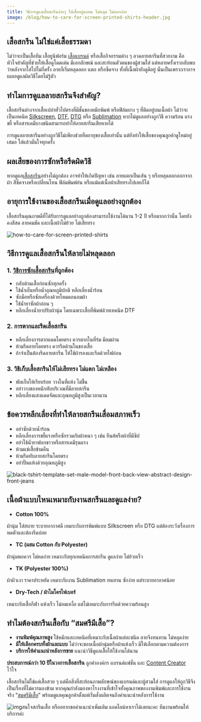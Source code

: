 ```yaml
---
title: วิธีการดูแลเสื้อสกรีนง่ายๆ ให้เสื้ออยู่คงทน ไม่หลุด ไม่ลอกง่าย
image: /blog/how-to-care-for-screen-printed-shirts-header.jpg
---
```

## เสื้อสกรีน ไม่ใช่แค่เสื้อธรรมดา

ไม่ว่าจะเป็นเสื้อทีม เสื้อยูนิฟอร์ม [เสื้อแบรนด์](how-to-start-your-own-tshirt-business) หรือเสื้อกิจกรรมต่าง ๆ ลวดลายสกรีนที่สวยงาม คือ หัวใจสำคัญที่ช่วยให้เสื้อดูโดดเด่น มีเอกลักษณ์ และสะท้อนตัวตนของผู้สวมใส่ แต่หลายครั้งเรากลับพบว่าหลังจากใส่ไปไม่กี่ครั้ง ลายก็เริ่มหลุดลอก แตก หรือซีดจาง ทั้งที่เนื้อผ้ายังดูดีอยู่ นั่นเป็นเพราะเราอาจเผลอดูแลผิดวิธีโดยไม่รู้ตัว

## ทำไมการดูแลลายสกรีนจึงสำคัญ?

เสื้อสกรีนต่างจากเสื้อเปล่าทั่วไปตรงที่มีชั้นของหมึกพิมพ์ หรือฟิล์มบาง ๆ ที่ติดอยู่บนเนื้อผ้า ไม่ว่าจะเป็นเทคนิค [Silkscreen](what-is-silks-creen), [DTF](what-is-dtg-vs-dtf), [DTG](what-is-dtg-screen) หรือ [Sublimation](t-shirt-screen-printing-sublimation) หากไม่ดูแลอย่างถูกวิธี ความร้อน แรงขยี้ หรือสารเคมีบางชนิดสามารถทำให้ลายสกรีนเสียหายได้

การดูแลลายสกรีนอย่างถูกวิธีไม่เพียงช่วยยืดอายุของเสื้อเท่านั้น แต่ยังทำให้เสื้อของคุณลูกค้าดูใหม่อยู่เสมอ ใส่แล้วมั่นใจทุกครั้ง

## ผลเสียของการซักหรือรีดผิดวิธี

หากดูแล[เสื้อสกรีน](what-is-screen-printed-shirts)อย่างไม่ถูกต้อง อาจทำให้เกิดปัญหา เช่น ลายแตกเป็นเส้น ๆ หรือหลุดลอกออกจากผ้า สีซีดจางหรือเปลี่ยนโทน ฟิล์มพิมพ์ย่น หรือแม้แต่เนื้อผ้าเสียทรงไปเลยก็ได้

## อายุการใช้งานของเสื้อสกรีนเมื่อดูแลอย่างถูกต้อง

เสื้อสกรีนคุณภาพดีที่ได้รับการดูแลอย่างถูกต้องสามารถใช้งานได้นาน 1-2 ปี หรือมากกว่านั้น โดยยังคงสีสด ลายคมชัด และเนื้อผ้าไม่ย้วย ไม่เสียทรง

![how-to-care-for-screen-printed-shirts](/blog/how-to-care-for-screen-printed-shirts-1.jpg)

## วิธีการดูแลเสื้อสกรีนให้ลายไม่หลุดลอก

### 1. [วิธีการซักเสื้อสกรีน](how-to-wash-screen-printed-shirts)ที่ถูกต้อง

- กลับด้านเสื้อก่อนซักทุกครั้ง
- ใช้น้ำเย็นหรือน้ำอุณหภูมิปกติ หลีกเลี่ยงน้ำร้อน
- ซักมือหรือซักเครื่องด้วยโหมดถนอมผ้า
- ใช้น้ำยาซักผ้าอ่อน ๆ
- หลีกเลี่ยงน้ำยาปรับผ้านุ่ม โดยเฉพาะเสื้อที่พิมพ์ด้วยเทคนิค DTF

### 2. การตากและรีดเสื้อสกรีน

- หลีกเลี่ยงการตากแดดโดยตรง ควรตากในที่ร่ม มีลมผ่าน
- ห้ามรีดลายโดยตรง ควรรีดด้านในของเสื้อ
- ถ้าจำเป็นต้องรีดลายสกรีน ให้ใช้ผ้ารองและรีดด้วยไฟอ่อน

### 3. วิธีเก็บเสื้อสกรีนให้ไม่เสียทรง ไม่แตก ไม่เหลือง

- พับเก็บให้เรียบร้อย วางในที่แห้ง ไม่ชื้น
- อย่าวางของหนักทับบริเวณที่มีลายสกรีน
- หลีกเลี่ยงแสงแดดจัดและอุณหภูมิสูงเป็นเวลานาน


## ข้อควรหลีกเลี่ยงที่ทำให้ลายสกรีนเสื่อมสภาพเร็ว

- อย่าซักด้วยน้ำร้อน
- หลีกเลี่ยงการขยี้แรงหรือซักรวมกับผ้าหนา ๆ เช่น ยีนส์หรือผ้าที่มีซิป
- อย่าใช้น้ำยาฟอกขาวหรือสารเคมีรุนแรง
- ห้ามแช่เสื้อข้ามคืน
- ห้ามรีดทับลายสกรีนโดยตรง
- อย่าปั่นแห้งด้วยอุณหภูมิสูง

![black-tshirt-template-set-male-model-front-back-view-abstract-design-front-jeans](/blog/how-to-care-for-screen-printed-shirts-2.jpg)


## เนื้อผ้าแบบไหนเหมาะกับงานสกรีนและดูแลง่าย?

- **Cotton 100%**

ผ้านุ่ม ใส่สบาย ระบายอากาศดี เหมาะกับการพิมพ์แบบ Silkscreen หรือ DTG แต่ต้องระวังเรื่องการหดตัวและต้องรีดบ่อย

- **TC (ผสม Cotton กับ Polyester)**

ผ้านุ่มพอควร ไม่หดง่าย เหมาะกับทุกเทคนิคการสกรีน ดูแลง่าย ไม่ย้วยเร็ว

- **TK (Polyester 100%)**

ผ้าผิวเงา ราคาประหยัด เหมาะกับงาน Sublimation ทนทาน ซักง่าย แต่ระบายอากาศน้อย

- **Dry-Tech / ผ้าไมโครไฟเบอร์**

เหมาะกับเสื้อกีฬา แห้งเร็ว ไม่อมเหงื่อ แต่ไม่เหมาะกับการรีดด้วยความร้อนสูง

## ทำไมต้องสกรีนเสื้อกับ “สมศรีมีเสื้อ”?

- **งานพิมพ์คุณภาพสูง** ใช้หมึกและเทคนิคที่เหมาะกับเนื้อผ้าแต่ละชนิด ลายจึงทนทาน ไม่หลุดง่าย
- **มีให้เลือกครบทั้งผ้าและแบบ** ไม่ว่าจะชอบเนื้อผ้านุ่มหรือผ้าแห้งเร็ว มีให้เลือกตามความต้องการ
- **บริการให้คำแนะนำหลังการขาย** แนะนำวิธีดูแลเสื้อให้ใช้งานได้นาน

**ประสบการณ์กว่า 10 ปีในวงการเสื้อสกรีน** ลูกค้าองค์กร แบรนด์แฟชั่น และ [Content Creator](https://www.digitalfactory.co.th/th/what-are-the-duties-of-a-content-creator-S0070) ไว้ใจ

เสื้อสกรีนไม่ใช่แค่เสื้อสวย ๆ แต่คือสิ่งที่สะท้อนภาพลักษณ์ของแบรนด์และผู้สวมใส่ การดูแลให้ถูกวิธีจึงเป็นเรื่องที่ไม่ควรมองข้าม หากคุณกำลังมองหาโรงงานที่เข้าใจทั้งคุณภาพของงานพิมพ์และการใช้งานจริง “[สมศรีมีเสื้อ](/)” พร้อมดูแลคุณลูกค้าตั้งแต่เริ่มสั่งผลิตจนถึงคำแนะนำหลังการใช้งาน

![img](https://s.w.org/images/core/emoji/16.0.1/svg/1f4e9.svg)สนใจสกรีนเสื้อ หรืออยากขอคำแนะนำเพิ่มเติม แอดไลน์หาเราได้เลยนะคะ ทีมงานพร้อมให้บริการค่ะ


